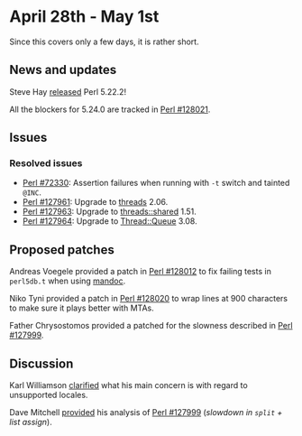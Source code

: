 # April 28th - May 1st

Since this covers only a few days, it is rather short.

## News and updates

Steve Hay
[released](http://www.nntp.perl.org/group/perl.perl5.porters/236120)
Perl 5.22.2!

All the blockers for 5.24.0 are tracked in
[Perl #128021](https://rt.perl.org/Ticket/Display.html?id=128021).

## Issues

### Resolved issues

* [Perl #72330](https://rt.perl.org/Ticket/Display.html?id=72330):
  Assertion failures when running with `-t` switch and tainted
  `@INC`.
* [Perl #127961](https://rt.perl.org/Ticket/Display.html?id=127961):
  Upgrade to [threads](https://metacpan.org/pod/threads) 2.06.
* [Perl #127963](https://rt.perl.org/Ticket/Display.html?id=127963):
  Upgrade to
  [threads::shared](https://metacpan.org/pod/threads::shared) 1.51.
* [Perl #127964](https://rt.perl.org/Ticket/Display.html?id=127964):
  Upgrade to
  [Thread::Queue](https://metacpan.org/pod/Thread::Queue) 3.08.

## Proposed patches

Andreas Voegele provided a patch in
[Perl #128012](https://rt.perl.org/Ticket/Display.html?id=128012)
to fix failing tests in `perl5db.t` when using
[mandoc](https://en.wikipedia.org/wiki/Mandoc).

Niko Tyni provided a patch in
[Perl #128020](https://rt.perl.org/Ticket/Display.html?id=128020)
to wrap lines at 900 characters to make sure it plays better with
MTAs.

Father Chrysostomos provided a patched for the slowness described
in
[Perl #127999](https://rt.perl.org/Ticket/Display.html?id=127999).

## Discussion

Karl Williamson
[clarified](http://www.nntp.perl.org/group/perl.perl5.porters/236083)
what his main concern is with regard to unsupported locales.

Dave Mitchell
[provided](http://www.nntp.perl.org/group/perl.perl5.porters/236106)
his analysis of
[Perl #127999](https://rt.perl.org/Ticket/Display.html?id=127999)
(*slowdown in `split` + list assign*).
